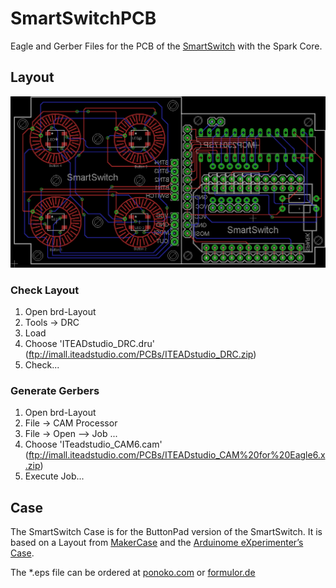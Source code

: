 SmartSwitchPCB
==============

Eagle and Gerber Files for the PCB of the [SmartSwitch](https://github.com/phhe/spark_smartswitch) with the Spark Core.

## Layout 
![Board Layout](SmartSwitch.png)

### Check Layout
1. Open brd-Layout
2. Tools -> DRC
3. Load
4. Choose 'ITEADstudio_DRC.dru' (ftp://imall.iteadstudio.com/PCBs/ITEADstudio_DRC.zip)
5. Check... 


### Generate Gerbers
1. Open brd-Layout
2. File -> CAM Processor
3. File -> Open --> Job ...
4. Choose 'ITeadstudio_CAM6.cam'  (ftp://imall.iteadstudio.com/PCBs/ITEADstudio_CAM%20for%20Eagle6.x.zip)
5. Execute Job...



## Case

The SmartSwitch Case is for the ButtonPad version of the SmartSwitch.
It is based on a Layout from [MakerCase](http://makercase.com) and the  [Arduinome eXperimenter’s Case](http://interactives.artsrn.ualberta.ca/?page_id=133).

The *.eps file can be ordered at [ponoko.com](http://ponoko.com) or [formulor.de](http://formulor.de)